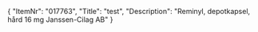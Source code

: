 {
  "ItemNr": "017763",
  "Title": "test",
  "Description": "Reminyl, depotkapsel, hård 16 mg Janssen-Cilag AB"
}